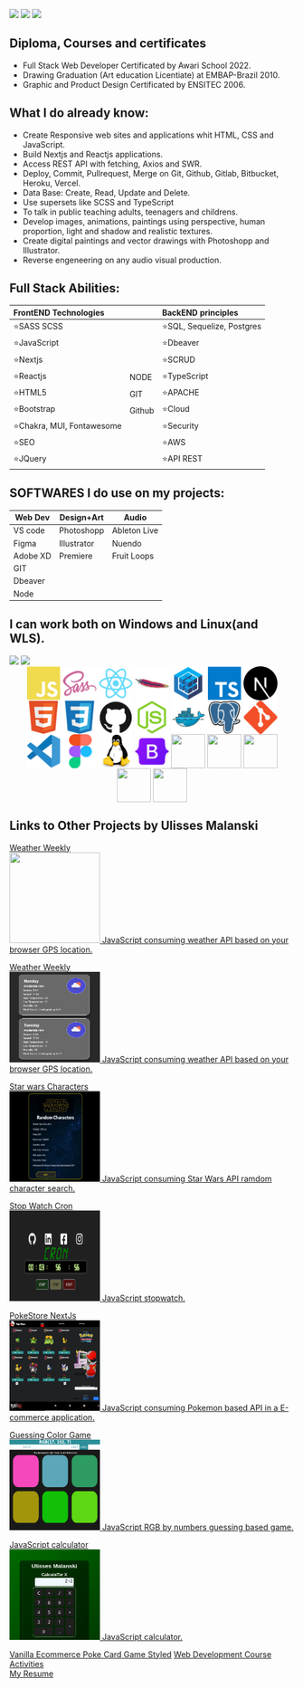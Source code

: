 
<a href="https://www.linkedin.com/in/ulisses-malanski/" target="_blank"><img src="https://img.shields.io/badge/ULisses Malanski-0077B5?style=for-the-badge&logo=linkedin&logoColor=white" target="_blank"></a>
<a href = "mailto:malanskiwork@gmail.com"><img src="https://img.shields.io/badge/-malanskiwork@gmail.com-%23333?style=for-the-badge&logo=gmail&logoColor=white" target="_blank"></a>
<a href="https://www.instagram.com/ulissesmalanski_tattoo/" target="_blank"><img src="https://img.shields.io/badge/Instagram-E4405F?style=for-the-badge&logo=instagram&logoColor=white" target="_blank"></a>
## Diploma, Courses and certificates
- Full Stack Web Developer Certificated by Awari School 2022.
- Drawing Graduation (Art education Licentiate) at EMBAP-Brazil 2010.
- Graphic and Product Design Certificated by ENSITEC 2006.
 
## What I do already know:  
- Create Responsive web sites and applications whit HTML, CSS and JavaScript.
- Build Nextjs and Reactjs applications.
- Access REST API with fetching, Axios and SWR.
- Deploy, Commit, Pullrequest, Merge on Git, Github, Gitlab, Bitbucket, Heroku, Vercel.
- Data Base: Create, Read, Update and Delete.
- Use supersets like SCSS and TypeScript
- To talk in public teaching adults, teenagers and childrens.
- Develop images, animations, paintings using perspective, human proportion, light and shadow and realistic textures.
- Create digital paintings and vector drawings with Photoshopp and Illustrator.
- Reverse engeneering on any audio visual production.

## Full Stack Abilities:  
 
|FrontEND Technologies         |       |BackEND principles        |
| :--------------------------- | ----- | :----------------------- |
|⭐SASS SCSS                   |       |⭐SQL, Sequelize, Postgres |
|⭐JavaScript                  |       |⭐Dbeaver                  |
|⭐Nextjs                      |       |⭐SCRUD                    |
|⭐Reactjs                     |NODE   |⭐TypeScript               |
|⭐HTML5                       |GIT    |⭐APACHE                   |
|⭐Bootstrap                   |Github |⭐Cloud                    |
|⭐Chakra, MUI, Fontawesome    |       |⭐Security                 |
|⭐SEO                         |       |⭐AWS                      |
|⭐JQuery                      |       |⭐API REST                 | 
  
## SOFTWARES I do use on my projects:

| Web Dev | Design+Art | Audio       |
| ------- | ---------- | ----------- |
| VS code | Photoshopp | Ableton Live|
| Figma   | Illustrator| Nuendo      |
| Adobe XD| Premiere   | Fruit Loops |
| GIT     |            |             |
| Dbeaver |            |             |
| Node    |            |             |


## I can work both on Windows and Linux(and WLS).   


 
<img height="190em" src="https://github-readme-stats.vercel.app/api?username=malanski&show_icons=true&theme=dark&include_all_commits=true&count_private=true">  
<img height="190em" src="https://github-readme-stats.vercel.app/api/top-langs/?username=malanski&layout=compact&langs_count=7&theme=radical">


<div align="center">
<img align="center" height="60" width="60" src="https://raw.githubusercontent.com/devicons/devicon/master/icons/javascript/javascript-plain.svg">
<img align="center" height="60" width="60" src="https://raw.githubusercontent.com/devicons/devicon/master/icons/sass/sass-original.svg">
<img align="center" height="60" width="60" src="https://raw.githubusercontent.com/devicons/devicon/master/icons/react/react-original.svg">
<img align="center" height="60" width="60" src="https://raw.githubusercontent.com/devicons/devicon/master/icons/apache/apache-original.svg"> 
<img align="center" height="60" width="60" src="https://raw.githubusercontent.com/devicons/devicon/master/icons/sequelize/sequelize-original.svg">
<img align="center" height="60" width="60" src="https://raw.githubusercontent.com/devicons/devicon/master/icons/typescript/typescript-plain.svg">   
<img align="center" height="60" width="60" src="https://raw.githubusercontent.com/devicons/devicon/master/icons/nextjs/nextjs-original.svg">   
<img align="center" height="60" width="60" src="https://raw.githubusercontent.com/devicons/devicon/master/icons/html5/html5-original.svg">
<img align="center" height="60" width="60" src="https://raw.githubusercontent.com/devicons/devicon/master/icons/css3/css3-original.svg">
<img align="center" height="60" width="60" src="https://raw.githubusercontent.com/devicons/devicon/master/icons/github/github-original.svg">
<img align="center" height="60" width="60" src="https://raw.githubusercontent.com/devicons/devicon/master/icons/nodejs/nodejs-original.svg">
<img align="center" height="60" width="60" src="https://raw.githubusercontent.com/devicons/devicon/master/icons/docker/docker-original.svg">
<img align="center" height="60" width="60" src="https://raw.githubusercontent.com/devicons/devicon/master/icons/postgresql/postgresql-original.svg">
<img align="center" height="60" width="60" src="https://raw.githubusercontent.com/devicons/devicon/master/icons/git/git-original.svg">
<img align="center" height="60" width="60" src="https://raw.githubusercontent.com/devicons/devicon/master/icons/vscode/vscode-original.svg">
<img align="center" height="60" width="60" src="https://raw.githubusercontent.com/devicons/devicon/master/icons/figma/figma-original.svg">
<img align="center" height="60" width="60" src="https://raw.githubusercontent.com/devicons/devicon/master/icons/linux/linux-original.svg">
<img align="center" height="60" width="60" src="https://raw.githubusercontent.com/devicons/devicon/master/icons/bootstrap/bootstrap-original.svg">
<img align="center" height="60" width="60" src="https://cdn.jsdelivr.net/gh/devicons/devicon/icons/illustrator/illustrator-plain.svg" />
<img align="center" height="60" width="60" src="https://cdn.jsdelivr.net/gh/devicons/devicon/icons/photoshop/photoshop-plain.svg" />
<img align="center" height="60" width="60" src="https://cdn.jsdelivr.net/gh/devicons/devicon/icons/jquery/jquery-original.svg" />
<img align="center" height="60" width="60"  src="https://cdn.jsdelivr.net/gh/devicons/devicon/icons/graphql/graphql-plain.svg" />
<img align="center" height="60" width="60" src="https://cdn.jsdelivr.net/gh/devicons/devicon/icons/markdown/markdown-original.svg" />

</div>

  

## Links to Other Projects by Ulisses Malanski  
  
<a href="https://malanski.github.io/portfolio/" title="Weather weekly" target="_blank">Weather Weekly<br />
<img src="https://lastfm.freetls.fastly.net/i/u/770x0/2d81602ce3cb43378ddf0d57407d9738.jpg#2d81602ce3cb43378ddf0d57407d9738" height="160" width="160" /> JavaScript consuming weather API based on your browser GPS location.
</a>
<br />

<a href="https://malanski.github.io/weather-weekly/" title="Weather weekly" target="_blank">Weather Weekly<br />
<img src="https://github.com/malanski/images/raw/main/weather-weekly.png" height="160" width="160" /> JavaScript consuming weather API based on your browser GPS location.
</a>
<br />

<a href="https://malanski.github.io/sintaxe-e-operadores/" title="Star wars Characters" target="_blank">Star wars Characters<br />
<img src="https://github.com/malanski/images/raw/main/starwars1.png" height="160" width="160" /> JavaScript consuming Star Wars API ramdom character search.
</a>
<br />

<a href="https://malanski.github.io/cron/" title="ReactJs Stop Watch" target="_blank">Stop Watch Cron<br />
<img src="https://github.com/malanski/images/raw/main/CronReactJS.png" height="160" width="160" /> JavaScript stopwatch.
</a>
<br />

<a href="https://poke-store-next.vercel.app/" title="NextJs API E-commerce" target="_blank">PokeStore NextJs<br />
<img src="https://github.com/malanski/images/raw/main/pokeStoreNext.png" height="160" width="160" /> JavaScript consuming Pokemon based API in a E-commerce application.
</a>
<br />

<a href="https://malanski.github.io/GessingColorGame/" title="Color Game" target="_blank">Guessing Color Game<br />
<img src="https://github.com/malanski/images/raw/main/color-guessing.png" height="160" width="160" /> JavaScript RGB by numbers guessing based game.
</a>
<br />

<a href="https://malanski.github.io/CalculatorX/" title="JavaScript calculator" target="_blank">JavaScript calculator<br />
<img src="https://github.com/malanski/images/raw/main/calculator.png" height="160" width="160" /> JavaScript calculator. 
</a>
<br />


<a href="https://malanski.github.io/pokeLoja2/" title="My Firts Vanilla Ecommerce project">Vanilla Ecommerce Poke Card Game Styled</a>
<a href="https://malanski.github.io/awari-ulisses-dev/" title="Awari Course Activity">Web Development Course Activities</a>  
<a href="https://malanski.github.io/MyResume/" title="A short personal Resume">My Resume</a>  


            
